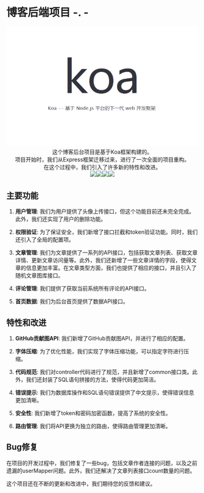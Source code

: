 # 博客后端项目 -. -
<p align="center">
   <img src="https://github.com/lzyszds/bokeadminkoa/blob/master/mdfiles/koaLogo.png?raw=true">
   <br>这个博客后台项目是基于Koa框架构建的。
   <br>项目开始时，我们从Express框架迁移过来，进行了一次全面的项目重构。
   <br>在这个过程中，我们引入了许多新的特性和改进。
   <br>
   <img src="https://img.shields.io/badge/node-20.x-brightgreen.svg"><img src="https://img.shields.io/badge/Mysql-5.x-brightgreen" ><img src="https://img.shields.io/badge/Koa-2.x-blue" ><img src="https://img.shields.io/badge/TypeScript-5.x-yellow">
</p>

## 主要功能

1. **用户管理**: 我们为用户提供了头像上传接口，但这个功能目前还未完全完成。此外，我们还实现了用户的删除功能。

2. **权限验证**: 为了保证安全，我们新增了接口拦截和token验证功能。同时，我们还引入了全局的配置项。

3. **文章管理**:
   我们为文章提供了一系列的API接口，包括获取文章列表、获取文章详情、更新文章访问量等。此外，我们还新增了一些文章详情的字段，使得文章的信息更加丰富。在文章类型方面，我们也提供了相应的接口，并且引入了随机文章图库接口。

4. **评论管理**: 我们提供了获取当前系统所有评论的API接口。

5. **首页数据**: 我们为后台首页提供了数据API接口。

## 特性和改进

1. **GitHub贡献图API**: 我们新增了GitHub贡献图API，并进行了相应的配置。

2. **字体压缩**: 为了优化性能，我们实现了字体压缩功能，可以指定字符进行压缩。

3. **代码规范**: 我们对controller代码进行了规范，并且新增了common接口类。此外，我们还封装了SQL语句拼接的方法，使得代码更加简洁。

4. **错误提示**: 我们为数据库操作和SQL语句错误提供了中文提示，使得错误信息更加清晰。

5. **安全性**: 我们新增了token和密码加密函数，提高了系统的安全性。

6. **路由管理**: 我们将API更换为独立的路由，使得路由管理更加清晰。

## Bug修复

在项目的开发过程中，我们修复了一些bug，包括文章作者连接的问题，以及之前遗漏的userMapper问题。此外，我们还解决了文章列表接口count数量的问题。

这个项目还在不断的更新和改进中，我们期待您的反馈和建议。
